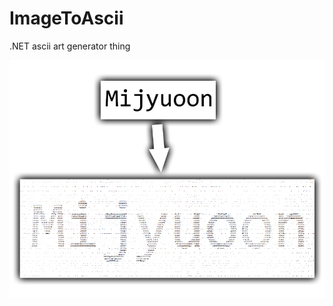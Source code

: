 # ImageToAscii
.NET ascii art generator thing

![alt text](https://raw.githubusercontent.com/sbarisic/ImageToAscii/master/screenshots/example.png "Example")